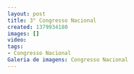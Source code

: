 ```yaml
---
layout: post
title: 3° Congresso Nacional
created: 1379934180
images: []
video: 
tags:
- Congresso Nacional
Galeria de imagens: Congresso Nacional
---
```


